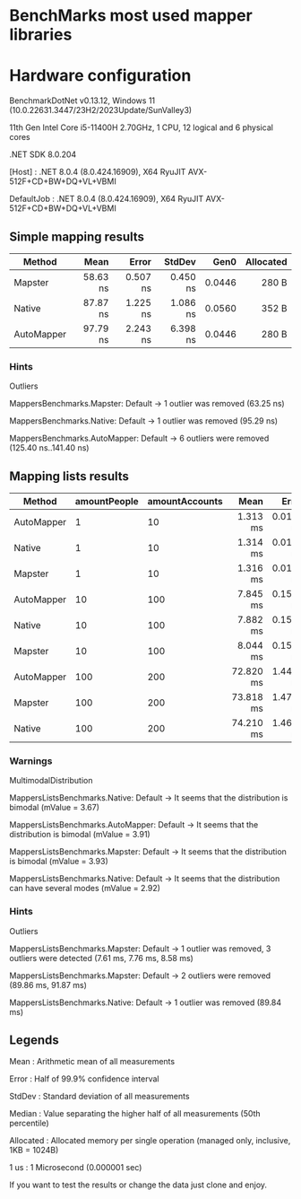 # BenchMarks most used mapper libraries

# Hardware configuration

BenchmarkDotNet v0.13.12, Windows 11 (10.0.22631.3447/23H2/2023Update/SunValley3)

11th Gen Intel Core i5-11400H 2.70GHz, 1 CPU, 12 logical and 6 physical cores

.NET SDK 8.0.204

[Host]     : .NET 8.0.4 (8.0.424.16909), X64 RyuJIT AVX-512F+CD+BW+DQ+VL+VBMI

DefaultJob : .NET 8.0.4 (8.0.424.16909), X64 RyuJIT AVX-512F+CD+BW+DQ+VL+VBMI

## Simple mapping results

| Method     | Mean     | Error    | StdDev   | Gen0   | Allocated |
|----------- |---------:|---------:|---------:|-------:|----------:|
| Mapster    | 58.63 ns | 0.507 ns | 0.450 ns | 0.0446 |     280 B |
| Native     | 87.87 ns | 1.225 ns | 1.086 ns | 0.0560 |     352 B |
| AutoMapper | 97.79 ns | 2.243 ns | 6.398 ns | 0.0446 |     280 B |

### Hints

Outliers

MappersBenchmarks.Mapster: Default    -> 1 outlier  was  removed (63.25 ns)

MappersBenchmarks.Native: Default     -> 1 outlier  was  removed (95.29 ns)

MappersBenchmarks.AutoMapper: Default -> 6 outliers were removed (125.40 ns..141.40 ns)

## Mapping lists results

| Method     | amountPeople | amountAccounts | Mean      | Error     | StdDev    | Median    | Gen0       | Gen1      | Gen2     | Allocated |
|----------- |------------- |--------------- |----------:|----------:|----------:|----------:|-----------:|----------:|---------:|----------:|
| AutoMapper | 1            | 10             |  1.313 ms | 0.0145 ms | 0.0135 ms |  1.317 ms |   250.0000 |  246.0938 |        - |    1.5 MB |
| Native     | 1            | 10             |  1.314 ms | 0.0135 ms | 0.0126 ms |  1.310 ms |   250.0000 |  246.0938 |        - |   1.51 MB |
| Mapster    | 1            | 10             |  1.316 ms | 0.0102 ms | 0.0096 ms |  1.315 ms |   250.0000 |  246.0938 |        - |    1.5 MB |
| AutoMapper | 10           | 100            |  7.845 ms | 0.1531 ms | 0.1572 ms |  7.874 ms |  1421.8750 |  609.3750 |  31.2500 |   8.41 MB |
| Native     | 10           | 100            |  7.882 ms | 0.1573 ms | 0.2496 ms |  8.062 ms |  1406.2500 |  625.0000 |  31.2500 |    8.4 MB |
| Mapster    | 10           | 100            |  8.044 ms | 0.1536 ms | 0.1509 ms |  8.108 ms |  1406.2500 |  625.0000 |  31.2500 |   8.39 MB |
| AutoMapper | 100          | 200            | 72.820 ms | 1.4452 ms | 2.8187 ms | 73.629 ms | 13333.3333 | 2666.6667 | 333.3333 |  78.77 MB |
| Mapster    | 100          | 200            | 73.818 ms | 1.4724 ms | 3.4994 ms | 74.524 ms | 13333.3333 | 3000.0000 | 333.3333 |  78.52 MB |
| Native     | 100          | 200            | 74.210 ms | 1.4637 ms | 2.6017 ms | 75.042 ms | 13333.3333 | 3000.0000 | 333.3333 |  78.54 MB |

### Warnings
MultimodalDistribution

MappersListsBenchmarks.Native: Default     -> It seems that the distribution is bimodal (mValue = 3.67)

MappersListsBenchmarks.AutoMapper: Default -> It seems that the distribution is bimodal (mValue = 3.91)

MappersListsBenchmarks.Mapster: Default    -> It seems that the distribution is bimodal (mValue = 3.93)

MappersListsBenchmarks.Native: Default     -> It seems that the distribution can have several modes (mValue = 2.92)

### Hints

Outliers

MappersListsBenchmarks.Mapster: Default -> 1 outlier  was  removed, 3 outliers were detected (7.61 ms, 7.76 ms, 8.58 ms)

MappersListsBenchmarks.Mapster: Default -> 2 outliers were removed (89.86 ms, 91.87 ms)

MappersListsBenchmarks.Native: Default  -> 1 outlier  was  removed (89.84 ms)


## Legends

Mean      : Arithmetic mean of all measurements

Error     : Half of 99.9% confidence interval

StdDev    : Standard deviation of all measurements

Median    : Value separating the higher half of all measurements (50th percentile)

Allocated : Allocated memory per single operation (managed only, inclusive, 1KB = 1024B)

1 us      : 1 Microsecond (0.000001 sec)

If you want to test the results or change the data just clone and enjoy.
